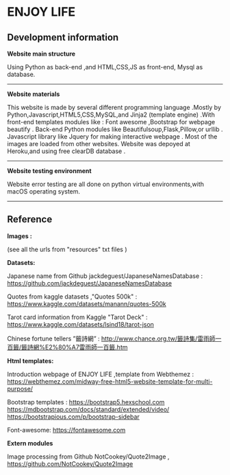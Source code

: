 # ENJOY LIFE 

## **Development information**

**Website main structure**

Using Python as back-end ,and HTML,CSS,JS as front-end, Mysql as database.

***

**Website materials**

   This website is made by several different programming language .Mostly by Python,Javascript,HTML5,CSS,MySQL,and Jinja2 (template engine) .With front-end templates modules like  : Font awesome ,Bootstrap for webpage beautify . Back-end Python modules like Beautifulsoup,Flask,Pillow,or urllib . Javascript library like Jquery for making interactive webpage . Most of the images are loaded from other websites. Website was depoyed at Heroku,and using free clearDB database . 
   
***
   
**Website testing environment**

Website error testing are all done on python virtual environments,with macOS operating system.

***

## **Reference**

**Images :**

(see all the urls from "resources" txt files )

**Datasets:**

Japanese name from  Github jackdeguest/JapaneseNamesDatabase :
https://github.com/jackdeguest/JapaneseNamesDatabase

Quotes from  kaggle datasets ,"Quotes 500k" : 
https://www.kaggle.com/datasets/manann/quotes-500k

Tarot card information from Kaggle "Tarot Deck" :
https://www.kaggle.com/datasets/lsind18/tarot-json

Chinese fortune tellers  ”籤詩網” : 
http://www.chance.org.tw/籤詩集/雷雨師一百籤/籤詩網%E2%80%A7雷雨師一百籤.htm


**Html templates:**

Introduction webpage of ENJOY LIFE ,template from Webthemez :
https://webthemez.com/midway-free-html5-website-template-for-multi-purpose/

Bootstrap templates : 
https://bootstrap5.hexschool.com 
https://mdbootstrap.com/docs/standard/extended/video/
https://bootstrapious.com/p/bootstrap-sidebar


Font-awesome: 
https://fontawesome.com


**Extern modules**

Image processing from Github NotCookey/Quote2Image , https://github.com/NotCookey/Quote2Image








